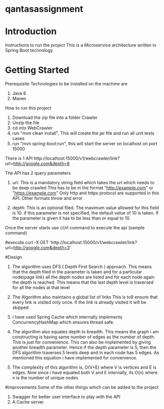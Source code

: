 # qantasassignment

# Introduction 
Instructions to run the project
This is a Microservice architecture written in Spring Boot technology

# Getting Started
Prerequisite 
Technologies to be installed on the machine are
1. Java 8
2. Maven

How to run this project
1. Download the zip file into a folder Crawler
2. Unzip the file
3. cd into WebCrawler 
4. run "mvn clean install", This will create the jar file and run all unit tests cases
5. run "mvn spring-boot:run", this will start the server on localhost on port 15000

There is 1 API http://localhost:15000/v1/webcrawler/link?url=http://google.com&depth=8

The API has 2 query parameters 

1. url: This is a mandatory string field which takes the url which needs to be deep crawled
        This has to be in the format "http://example.com" or "https://example.com"
        Only http and https protocol are supported in this API. Other formats throw and error
   
2. depth: This is an optional filed. The maximum value allowed for this field is 10. 
          if this parameter is not specified, the default value of 10 is taken. If the 
          parameter is given it has to be less than or equal to 10.
          
Once the server starts use cUrl command to execute the api (sample command)

#execute
curl -X GET 'http://localhost:15000/v1/webcrawler/link?url=http://google.com&depth=3'

#Design
1. The algorithm uses DFS ( Depth First Search ) approach. This means that the depth filed 
in the parameter is taken and for a particular node(page link) all the depth nodes are
listed and for each node again the depth is reached. This means that the last depth level
is traversed for all the nodes at that level

2. The Algorithm also maintains a global list of links This is to9 ensure that every link 
is visited only once. If the link is already visited it will be skipped

3. I have used Spring Cache which internally implements ConcurrencyHashMap which ensures
thread safe.
 
4. The algorithm also equates depth to breadth. This means the graph i am constructing is 
having same number of edges as the number of depth. This is just for convenience.
This can also be implemented by giving another breadth parameter. Hence if the depth parameter 
is 5, then the DFS algorithm traverses 5 levels deep and in each node has 5 edges.
As mentioned this equation i have implemented for convenience.

5. The complexity of this algorithm is, O(V+E) where V is vertices and E is edges.
Now since i have equated both V and E internally, its O(n) where n is the number of unique nodes

#improvements
Some of the other things which can be added to the project
1. Swagger for better user interface to play with the API
2. A Cache server
